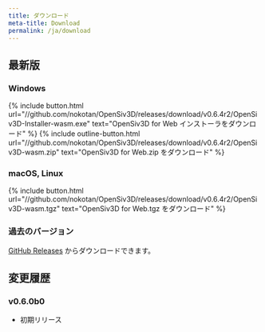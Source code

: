 ```yaml
---
title: ダウンロード
meta-title: Download
permalink: /ja/download
---
```


## 最新版

### Windows

{% include button.html url="//github.com/nokotan/OpenSiv3D/releases/download/v0.6.4r2/OpenSiv3D-Installer-wasm.exe" text="OpenSiv3D for Web インストーラをダウンロード" %}
{% include outline-button.html url="//github.com/nokotan/OpenSiv3D/releases/download/v0.6.4r2/OpenSiv3D-wasm.zip" text="OpenSiv3D for Web.zip をダウンロード" %}

### macOS, Linux

{% include button.html url="//github.com/nokotan/OpenSiv3D/releases/download/v0.6.4r2/OpenSiv3D-wasm.tgz" text="OpenSiv3D for Web.tgz をダウンロード" %}

### 過去のバージョン

[GitHub Releases](https://github.com/nokotan/OpenSiv3D/releases) からダウンロードできます。

## 変更履歴

### v0.6.0b0

* 初期リリース

